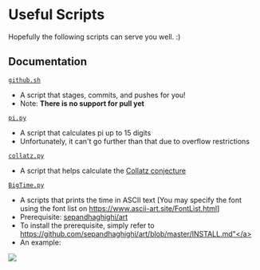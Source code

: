 # Useful Scripts

Hopefully the following scripts can serve you well. :)

## Documentation

[`github.sh`](shell/github.sh)
    <ul>
        <li>A script that stages, commits, and pushes for you!
        <li>Note: **There is no support for pull yet**
    </ul>
    
[`pi.py`](python/pi.py)
    <ul>
        <li>A script that calculates pi up to 15 digits
        <li>Unfortunately, it can't go further than that due to overflow restrictions
    </ul>

[`collatz.py`](python/collatz.py)
    <ul>
        <li>A script that helps calculate the <a href="https://en.wikipedia.org/wiki/Collatz_conjecture">Collatz conjecture</a>
    </ul>

[`BigTime.py`](python/BigTime.py)
    <ul>
        <li>A scripts that prints the time in ASCII text [You may specify the font using the font list on <a href="https://www.ascii-art.site/FontList.html">https://www.ascii-art.site/FontList.html</a>]
        <li>Prerequisite: <a href = "https://github.com/sepandhaghighi/art">sepandhaghighi/art</a>
        <li>To install the prerequisite, simply refer to <a href="https://github.com/sepandhaghighi/art/blob/master/INSTALL.md">https://github.com/sepandhaghighi/art/blob/master/INSTALL.md"</a>
        <li>An example:
    </ul>
    <img src="https://acertainpersons.github.io/omg_its_img!/BigTime-sample.png">